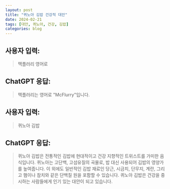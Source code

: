 ```yaml
---
layout: post
title: "퀴노아 김밥 건강적 대안"
date: 2024-02-21
tags: [대안, 퀴노아, 건강, 김밥]
categories: blog
---
```


## 사용자 입력:
> 맥플러리 영어로

## ChatGPT 응답:
> 맥플러리는 영어로 "McFlurry"입니다.

## 사용자 입력:
> 퀴노아 김밥

## ChatGPT 응답:
> 퀴노아 김밥은 전통적인 김밥에 현대적이고 건강 지향적인 트위스트를 가미한 음식입니다. 퀴노아는 고단백, 고섬유질의 곡물로, 밥 대신 사용되어 김밥의 영양가를 높여줍니다. 이 외에도 일반적인 김밥 재료인 당근, 시금치, 단무지, 계란, 그리고 햄이나 참치와 같은 단백질 원을 포함할 수 있습니다. 퀴노아 김밥은 건강을 중시하는 사람들에게 인기 있는 대안이 되고 있습니다.

